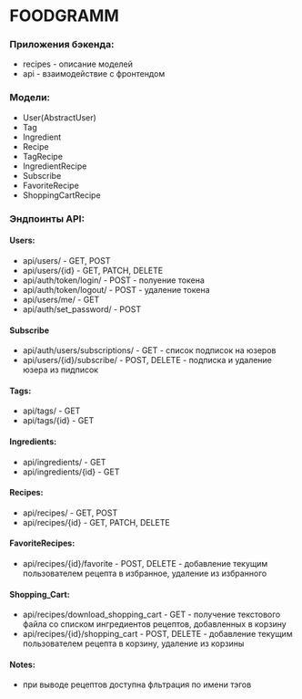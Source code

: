 # FOODGRAMM


### Приложения бэкенда:
- recipes - описание моделей
- api - взаимодействие с фронтендом

### Модели:
- User(AbstractUser)
- Tag
- Ingredient
- Recipe
- TagRecipe
- IngredientRecipe
- Subscribe
- FavoriteRecipe
- ShoppingCartRecipe

### Эндпоинты API:
#### Users:
- api/users/ - GET, POST
- api/users/{id} - GET, PATCH, DELETE
- api/auth/token/login/ - POST - полуение токена
- api/auth/token/logout/ - POST - удаление токена
- api/users/me/ - GET
- api/auth/set_password/ - POST
#### Subscribe
- api/auth/users/subscriptions/ - GET - список подписок на юзеров
- api/users/{id}/subscribe/ - POST, DELETE - подписка и удаление юзера из пидписок
#### Tags:
- api/tags/ - GET
- api/tags/{id} - GET
#### Ingredients:
- api/ingredients/ - GET
- api/ingredients/{id} - GET
#### Recipes:
- api/recipes/ - GET, POST
- api/recipes/{id} - GET, PATCH, DELETE
#### FavoriteRecipes:
- api/recipes/{id}/favorite - POST, DELETE - добавление текущим пользователем рецепта в избранное, удаление из избранного
#### Shopping_Cart:
- api/recipes/download_shopping_cart - GET - получение текстового файла со списком ингредиентов рецептов, добавленных в корзину
- api/recipes/{id}/shopping_cart - POST, DELETE - добавление текущим пользователем рецепта в корзину, удаление из корзины

#### Notes:
- при выводе рецептов доступна фльтрация по имени тэгов


